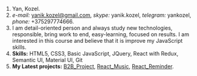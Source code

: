 1. Yan, Kozel.
2. _e-mail:_ yanik.kozel@gmail.com, _skype:_ yanik.kozel, _telegram:_ yankozel, _phone:_ +375297774666.
3. I am detail-oriented person and always study new technologies, responsible, bring work to end, easy-learning, focused on results. I am interested in this course and believe that it is improve my JavaScript skills.
4. **Skills:** HTML5, CSS3, Basic JavaScript, JQuery, React with Redux, Semantic UI, Material UI, Git
5. **My Latest projects:** [B2B_Project](https://github.com/valentorosso/B2B_Project), [React_Music](https://github.com/valentorosso/React_Music), [React_Reminder](https://github.com/valentorosso/React_Reminder).
